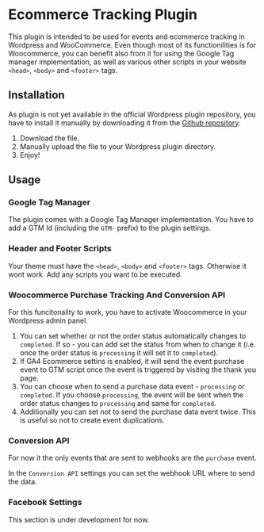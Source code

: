 # Ecommerce Tracking Plugin
This plugin is intended to be used for events and ecommerce tracking in Wordpress and WooCommerce. Even though most of its functionilities is for Woocommerce, you can benefit also from it for using the Google Tag manager implementation, as well as various other scripts in your website `<head>`, `<body>` and `<footer>` tags.

## Installation
As plugin is not yet available in the official Wordpress plugin repository, you have to install it manually by downloading it from the [Github repository](https://github.com/m-muiznieks/dw-ecommerce-conversions-wp-plugin).
1. Download the file.
2. Manually upload the file to your Wordpress plugin directory.
3. Enjoy!

## Usage

### Google Tag Manager
The plugin comes with a Google Tag Manager implementation. You have to add a GTM Id (including the `GTM-` prefix) to the plugin settings.

### Header and Footer Scripts
Your theme must have the `<head>`, `<body>` and `<footer>` tags. Otherwise it wont work. 
Add any scripts you want to be executed. 

### Woocommerce Purchase Tracking And Conversion API
For this funcitonality to work, you have to activate Woocommerce in your Wordpress admin panel.

1. You can set whether or not the order status automatically changes to `completed`. If so - you can add set the status from when to change it (i.e. once the order status is `processing` it will set it to `completed`).
2. If GA4 Ecommerce settins is enabled, it will send the event purchase event to GTM script once the event is triggered by visiting the thank you page.
3. You can choose when to send a purchase data event - `processing` or `completed`. If you choose `processing`, the event will be sent when the order status changes to `processing` and same for `completed`. 
4. Additionally you can set not to send the purchase data event twice. This is useful so not to create event duplications. 

### Conversion API
For now it the only events that are sent to webhooks are the `purchase` event.

In the `Conversion API` settings you can set the webhook URL where to send the data.

### Facebook Settings
This section is under development for now.